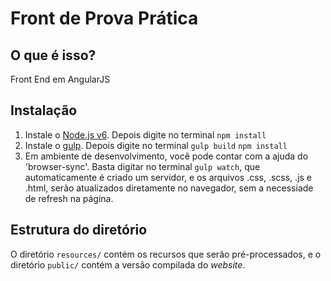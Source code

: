 Front de Prova Prática
===========

O que é isso?
-------------
Front End em AngularJS

Instalação
----------

1.  Instale o [Node.js v6](https://nodejs.org/). Depois digite no terminal
    `npm install`
2.  Instale o [gulp](http://gulpjs.com/). Depois digite no terminal `gulp build`
    `npm install`
3.  Em ambiente de desenvolvimento, você pode contar com a ajuda do 'browser-sync'. Basta digitar no terminal `gulp watch`,
    que automaticamente é criado um servidor, e os arquivos .css, .scss, .js e .html, serão atualizados diretamente no navegador, sem a necessiade de refresh na página.


Estrutura do diretório
----------------------

O diretório `resources/` contém os recursos que serão pré-processados, e
o diretório `public/` contém a versão compilada do _website_.
